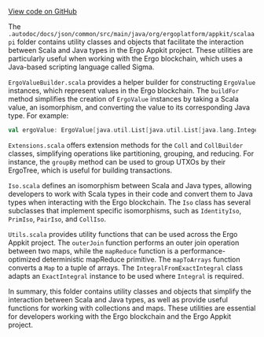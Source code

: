 [View code on GitHub](https://github.com/ergoplatform/ergo-appkit/.autodoc/docs/json/common/src/main/java/org/ergoplatform/appkit/scalaapi)

The `.autodoc/docs/json/common/src/main/java/org/ergoplatform/appkit/scalaapi` folder contains utility classes and objects that facilitate the interaction between Scala and Java types in the Ergo Appkit project. These utilities are particularly useful when working with the Ergo blockchain, which uses a Java-based scripting language called Sigma.

`ErgoValueBuilder.scala` provides a helper builder for constructing `ErgoValue` instances, which represent values in the Ergo blockchain. The `buildFor` method simplifies the creation of `ErgoValue` instances by taking a Scala value, an isomorphism, and converting the value to its corresponding Java type. For example:

```scala
val ergoValue: ErgoValue[java.util.List[java.util.List[java.lang.Integer]]] = ErgoValueBuilder.buildFor(myValue)
```

`Extensions.scala` offers extension methods for the `Coll` and `CollBuilder` classes, simplifying operations like partitioning, grouping, and reducing. For instance, the `groupBy` method can be used to group UTXOs by their ErgoTree, which is useful for building transactions.

`Iso.scala` defines an isomorphism between Scala and Java types, allowing developers to work with Scala types in their code and convert them to Java types when interacting with the Ergo blockchain. The `Iso` class has several subclasses that implement specific isomorphisms, such as `IdentityIso`, `PrimIso`, `PairIso`, and `CollIso`.

`Utils.scala` provides utility functions that can be used across the Ergo Appkit project. The `outerJoin` function performs an outer join operation between two maps, while the `mapReduce` function is a performance-optimized deterministic mapReduce primitive. The `mapToArrays` function converts a `Map` to a tuple of arrays. The `IntegralFromExactIntegral` class adapts an `ExactIntegral` instance to be used where `Integral` is required.

In summary, this folder contains utility classes and objects that simplify the interaction between Scala and Java types, as well as provide useful functions for working with collections and maps. These utilities are essential for developers working with the Ergo blockchain and the Ergo Appkit project.
